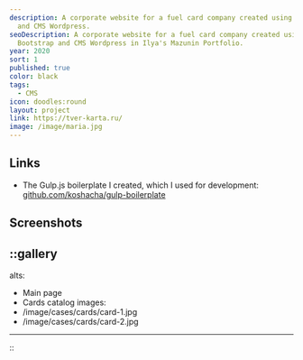 ```yaml
---
description: A corporate website for a fuel card company created using Bootstrap
  and CMS Wordpress.
seoDescription: A corporate website for a fuel card company created using
  Bootstrap and CMS Wordpress in Ilya's Mazunin Portfolio.
year: 2020
sort: 1
published: true
color: black
tags:
  - CMS
icon: doodles:round
layout: project
link: https://tver-karta.ru/
image: /image/maria.jpg
---
```


## Links

- The Gulp.js boilerplate I created, which I used for development: [github.com/koshacha/gulp-boilerplate](https://github.com/koshacha/gulp-boilerplate)

## Screenshots

::gallery
---
alts:
  - Main page
  - Cards catalog
images:
  - /image/cases/cards/card-1.jpg
  - /image/cases/cards/card-2.jpg
---
::
